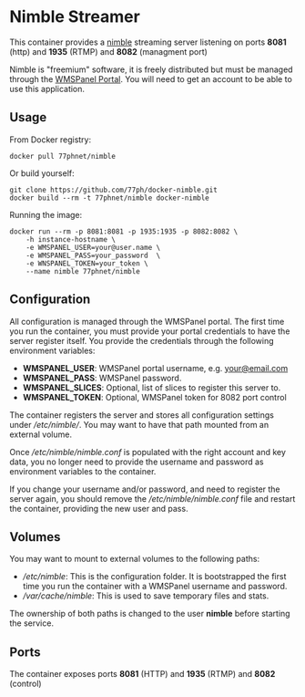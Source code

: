 Nimble Streamer
=======================

This container provides a [nimble](https://wmspanel.com/nimble) streaming server listening on ports **8081** (http) and **1935** (RTMP) and **8082** (managment port)

Nimble is "freemium" software, it is freely distributed but must be managed through the [WMSPanel Portal](https://wmspanel.com/). You will need to get an account to be able to use this application.

Usage
-----

From Docker registry:

```
docker pull 77phnet/nimble
```

Or build yourself:

```
git clone https://github.com/77ph/docker-nimble.git
docker build --rm -t 77phnet/nimble docker-nimble
```

Running the image:

```
docker run --rm -p 8081:8081 -p 1935:1935 -p 8082:8082 \
    -h instance-hostname \
    -e WMSPANEL_USER=your@user.name \
    -e WMSPANEL_PASS=your_password  \
    -e WNSPANEL_TOKEN=your_token \
    --name nimble 77phnet/nimble
```

Configuration
-------------

All configuration is managed through the WMSPanel portal. The first time you run the container, you must provide your portal credentials to have the server register itself. You provide the credentials through the following environment variables:

  - **WMSPANEL_USER**: WMSPanel portal username, e.g. your@email.com
  - **WMSPANEL_PASS**: WMSPanel password.
  - **WMSPANEL_SLICES**: Optional, list of slices to register this server to.
  - **WMSPANEL_TOKEN**: Optional, WMSPanel token for 8082 port control 

The container registers the server and stores all configuration settings under */etc/nimble/*. You may want to have that path mounted from an external volume.

Once */etc/nimble/nimble.conf* is populated with the right account and key data, you no longer need to provide the username and password as environment variables to the container.

If you change your username and/or password, and need to register the server again, you should remove the */etc/nimble/nimble.conf* file and restart the container, providing the new user and pass.

Volumes
-------

You may want to mount to external volumes to the following paths:

  - */etc/nimble*: This is the configuration folder. It is bootstrapped the first time you run the container with a WMSPanel username and password.
  - */var/cache/nimble*: This is used to save temporary files and stats.

The ownership of both paths is changed to the user **nimble** before starting the service.

Ports
-----

The container exposes ports **8081** (HTTP) and **1935** (RTMP) and **8082** (control)
